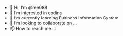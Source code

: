 - 👋 Hi, I’m @ree088
- 👀 I’m interested in coding
- 🌱 I’m currently learning Business Information System
- 💞️ I’m looking to collaborate on ...
- 📫 How to reach me ...

<!---
ree088/ree088 is a ✨ special ✨ repository because its `README.md` (this file) appears on your GitHub profile.
You can click the Preview link to take a look at your changes.
--->
